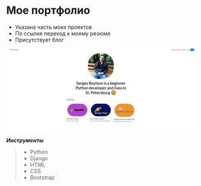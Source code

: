 # Мое портфолио

* Указана часть моих проектов
* По ссылке переход к моему резюме
* Присутствует блог


![Мое портфолио](media/portfolio/images/portfolio.png)


***Инструменты***
>* Python
>* Django
>* HTML
>* CSS
>* Bootstrap
